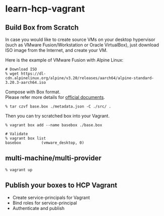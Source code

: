 # learn-hcp-vagrant

## Build Box from Scratch
In case you would like to create source VMs on your desktop hypervisor (such as VMware Fusion/Workstation or Oracle VirtualBox),
just download ISO image from the Internet, and create your VM.

Here is the example of VMware Fusion with Alpine Linux:

```shell
# Download ISO
% wget https://dl-cdn.alpinelinux.org/alpine/v3.20/releases/aarch64/alpine-standard-3.20.3-aarch64.iso
```

Compose with Box format. \
Please refer more details for [official documents](https://developer.hashicorp.com/vagrant/docs/boxes/format).
```shell
% tar czvf base.box ./metadata.json -C ./src/ .
```

Then you can try scratched box into your Vagrant.
```shell
% vagrant box add --name basebox ./base.box

# Validate
% vagrant box list
basebox         (vmware_desktop, 0)
```

## multi-machine/multi-provider

```shell
% vagrant up
```

## Publish your boxes to HCP Vagrant

- Create service-principals for Vagrant
- Bind roles for service-principal
- Authenticate and publish
